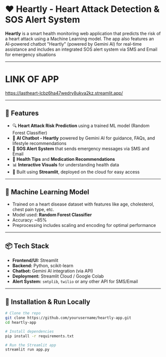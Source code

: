 # ❤️ Heartly - Heart Attack Detection & SOS Alert System

**Heartly** is a smart health monitoring web application that predicts the risk of a heart attack using a Machine Learning model. The app also features an AI-powered chatbot "Heartly" (powered by Gemini AI) for real-time assistance and includes an integrated SOS alert system via SMS and Email for emergency situations

---
# LINK OF APP
https://lastheart-lcbz6ha47wedry8ukva2kz.streamlit.app/

---

## 🚀 Features

- 🔍 **Heart Attack Risk Prediction** using a trained ML model (Random Forest Classifier)
- 🧠 **AI Chatbot - Heartly** powered by Gemini AI for guidance, FAQs, and lifestyle recommendations
- 🚨 **SOS Alert System** that sends emergency messages via SMS and Email
- 🏥 **Health Tips** and **Medication Recommendations**
- 📊 **Interactive Visuals** for understanding health data
- 📱 Built using **Streamlit**, deployed on the cloud for easy access

---

## 🧠 Machine Learning Model

- Trained on a heart disease dataset with features like age, cholesterol, chest pain type, etc.
- Model used: **Random Forest Classifier**
- Accuracy: ~85%
- Preprocessing includes scaling and encoding for optimal performance

---

## 📦 Tech Stack

- **Frontend/UI:** Streamlit
- **Backend:** Python, scikit-learn
- **Chatbot:** Gemini AI integration (via API)
- **Deployment:** Streamlit Cloud / Google Colab
- **Alert System:** `smtplib`, `twilio` or any other API for SMS/Email

---

## 🧪 Installation & Run Locally

```bash
# Clone the repo
git clone https://github.com/yourusername/heartly-app.git
cd heartly-app

# Install dependencies
pip install -r requirements.txt

# Run the Streamlit app
streamlit run app.py
